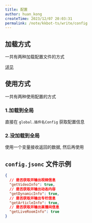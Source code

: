```yaml
---
title: 配置
author: huan_kong
createTime: 2023/12/07 20:03:31
permalink: /note/kkbot-ts/write/config
---
```


## 加载方式

一共有两种加载配置文件的方式

[详见](/note/kkbot-ts/libs/loadConfig)

## 使用方式

一共有两种使用配置的方式

### 1.加载到全局

直接在 `global.插件名Config` 获取配置信息

### 2.没加载到全局

使用一个变量接收返回的数据, 然后再使用

## `config.jsonc` 文件示例

```json
{
  // 是否获取并输出视频信息
  "getVideoInfo": true,
  // 是否获取并输出动态内容
  "getDynamicInfo": true,
  // 是否获取并输出专栏信息
  "getArticleInfo": true,
  // 是否获取并输出直播间信息
  "getLiveRoomInfo": true
}
```
